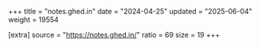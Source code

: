 +++
title = "notes.ghed.in"
date = "2024-04-25"
updated = "2025-06-04"
weight = 19554

[extra]
source = "https://notes.ghed.in/"
ratio = 69
size = 19
+++

